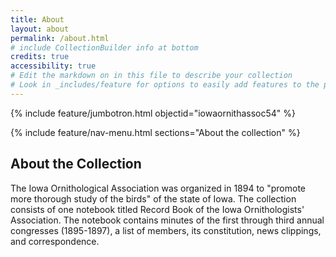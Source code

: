 ```yaml
---
title: About
layout: about
permalink: /about.html
# include CollectionBuilder info at bottom
credits: true
accessibility: true
# Edit the markdown on in this file to describe your collection
# Look in _includes/feature for options to easily add features to the page
---
```


{% include feature/jumbotron.html objectid="iowaornithassoc54" %} 

{% include feature/nav-menu.html sections="About the collection" %}

## About the Collection

The Iowa Ornithological Association was organized in 1894 to "promote more thorough study of the birds" of the state of Iowa. The collection consists of one notebook titled Record Book of the Iowa Ornithologists' Association. The notebook contains minutes of the first through third annual congresses (1895-1897), a list of members, its constitution, news clippings, and correspondence.
